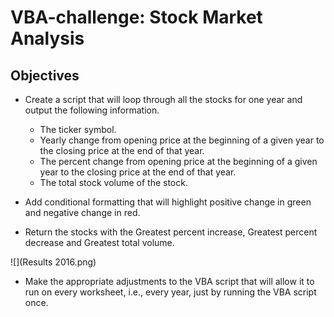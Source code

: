 # VBA-challenge: Stock Market Analysis #

## Objectives ##

* Create a script that will loop through all the stocks for one year and output the following information.

    * The ticker symbol.
    * Yearly change from opening price at the beginning of a given year to the closing price at the end of that year.
    * The percent change from opening price at the beginning of a given year to the closing price at the end of that year.
    * The total stock volume of the stock.
    
* Add conditional formatting that will highlight positive change in green and negative change in red.

* Return the stocks with the Greatest percent increase, Greatest percent decrease and Greatest total volume.

![](Results 2016.png)

* Make the appropriate adjustments to the VBA script that will allow it to run on every worksheet, i.e., every year, just by running the VBA script once.


